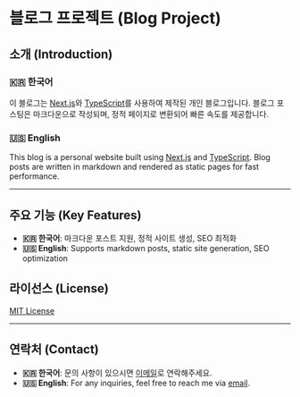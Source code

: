 
# 블로그 프로젝트 (Blog Project)

## 소개 (Introduction)

### 🇰🇷 한국어
이 블로그는 [Next.js](https://nextjs.org/)와 [TypeScript](https://www.typescriptlang.org/)를 사용하여 제작된 개인 블로그입니다. 블로그 포스팅은 마크다운으로 작성되며, 정적 페이지로 변환되어 빠른 속도를 제공합니다.

### 🇺🇸 English
This blog is a personal website built using [Next.js](https://nextjs.org/) and [TypeScript](https://www.typescriptlang.org/). Blog posts are written in markdown and rendered as static pages for fast performance.

---

## 주요 기능 (Key Features)

- **🇰🇷 한국어**: 마크다운 포스트 지원, 정적 사이트 생성, SEO 최적화
- **🇺🇸 English**: Supports markdown posts, static site generation, SEO optimization

## 라이선스 (License)

[MIT License](LICENSE)

---

## 연락처 (Contact)

- **🇰🇷 한국어**: 문의 사항이 있으시면 [이메일](mailto:gittoyong@gmail.com)로 연락해주세요.
- **🇺🇸 English**: For any inquiries, feel free to reach me via [email](mailto:gittoyong@gmail.com).
